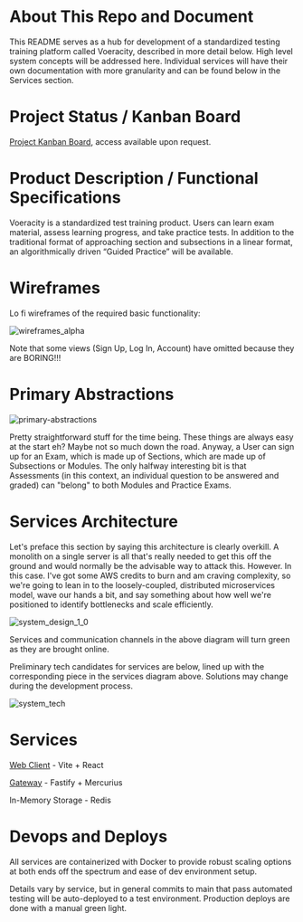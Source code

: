 # About This Repo and Document
This README serves as a hub for development of a standardized testing training platform called Voeracity, described in more detail below. High level system concepts will be addressed here. Individual services will have their own documentation with more granularity and can be found below in the Services section.

# Project Status / Kanban Board
[Project Kanban Board](https://voeracity.atlassian.net/jira/software/projects/V0/boards/1), access available upon request.

# Product Description / Functional Specifications
Voeracity is a standardized test training product. Users can learn exam material, assess learning progress, and take practice tests. In addition to the traditional format of approaching section and subsections in a linear format, an algorithmically driven “Guided Practice” will be available. 

# Wireframes
Lo fi wireframes of the required basic functionality:

![wireframes_alpha](https://github.com/user-attachments/assets/e52e3790-5f6a-4be0-8f4f-35d891a7f8c4)

Note that some views (Sign Up, Log In, Account) have omitted because they are BORING!!!

# Primary Abstractions
![primary-abstractions](https://github.com/user-attachments/assets/32e7d7d1-e122-40c4-918b-ee4ab34d8e8f)

Pretty straightforward stuff for the time being. These things are always easy at the start eh? Maybe not so much down the road. Anyway, a User can sign up for an Exam, which is made up of Sections, which are made up of Subsections or Modules. The only halfway interesting bit is that Assessments (in this context, an individual question to be answered and graded) can "belong" to both Modules and Practice Exams. 

# Services Architecture
Let's preface this section by saying this architecture is clearly overkill. A monolith on a single server is all that's really needed to get this off the ground and would normally be the advisable way to attack this. However. In this case. I've got some AWS credits to burn and am craving complexity, so we're going to lean in to the loosely-coupled, distributed microservices model, wave our hands a bit, and say something about how well we're positioned to identify bottlenecks and scale efficiently.

![system_design_1_0](https://github.com/user-attachments/assets/4a0971a9-048b-4539-8967-906ee7a88590)

Services and communication channels in the above diagram will turn green as they are brought online. 

Preliminary tech candidates for services are below, lined up with the corresponding piece in the services diagram above. Solutions may change during the development process.

![system_tech](https://github.com/user-attachments/assets/1a120dc0-c988-4947-a72b-5545511afc9f)

# Services

[Web Client](https://github.com/iankietzman-voeracity/Web-Client) - Vite + React

[Gateway](https://github.com/iankietzman-voeracity/Gateway) - Fastify + Mercurius

In-Memory Storage - Redis

# Devops and Deploys
All services are containerized with Docker to provide robust scaling options at both ends off the spectrum and ease of dev environment setup.

Details vary by service, but in general commits to main that pass automated testing will be auto-deployed to a test environment. Production deploys are done with a manual green light.
